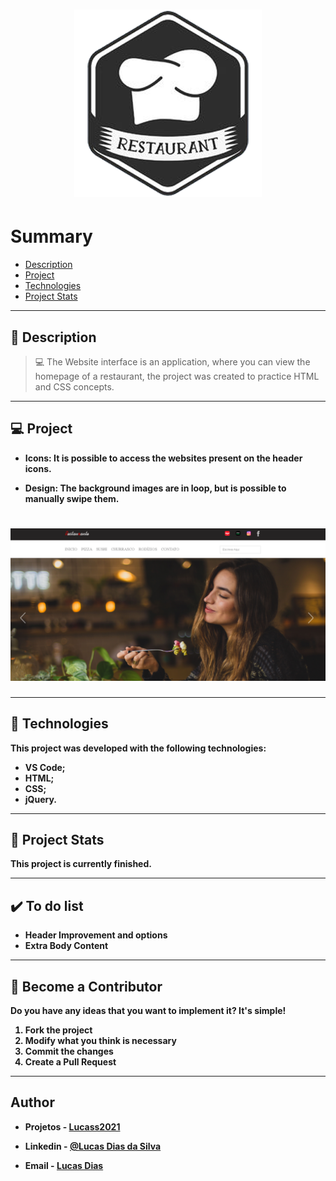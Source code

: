 <h1 align="center">
    <img src="logo0.png"/>
</h1>

# Summary

- [Description](#📝-Description)
- [Project](#💻-Project)
- [Technologies](#🚀-Technologies)
- [Project Stats](#🎯-Project-Stats)

---

## 📝 Description

>💻 The Website interface is an application, where you can view the homepage of a restaurant, the project was created to practice HTML and CSS concepts.



---

## 💻 Project

* <b>Icons: It is possible to access the websites present on the header icons.

* <b>Design</b>: The background images are in loop, but is possible to manually swipe them.


<h1 align="center">
    <img src="read00.PNG"/>
</h1>



---

## 🚀 Technologies
This project was developed with the following technologies:
* VS Code;
* HTML;
* CSS;
* jQuery.



---

## 🎯 Project Stats

This project is currently finished.


---

## :heavy_check_mark: To do list

- Header Improvement and options
- Extra Body Content

---

## :handshake: Become a Contributor

Do you have any ideas that you want to implement it? It's simple!

1. Fork the project
2. Modify what you think is necessary
3. Commit the changes
4. Create a Pull Request

---

## Author

- Projetos - [Lucass2021](https://github.com/Lucass2021)

- Linkedin - [@Lucas Dias da Silva](https://www.linkedin.com/in/lucas-dias-da-silva-118954199/)

- Email - [Lucas Dias](mailto:lucas.allx@hotmail.com")
